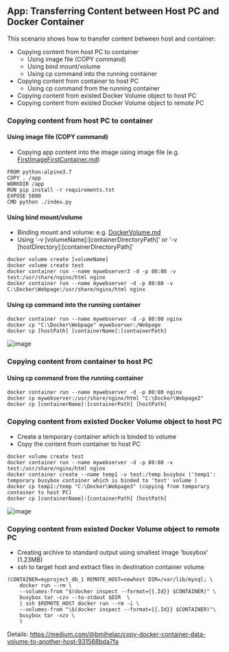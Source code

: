 ## App: Transferring Content between Host PC and Docker Container

This scenario shows how to transfer content between host and container:
- Copying content from host PC to container
  - Using image file (COPY command)
  - Using bind mount/volume
  - Using cp command into the running container
- Copying content from container to host PC
  - Using cp command from the running container
- Copying content from existed Docker Volume object to host PC
- Copying content from existed Docker Volume object to remote PC

### Copying content from host PC to container

#### Using image file (COPY command)
- Copying app content into the image using image file (e.g. [FirstImageFirstContainer.md](https://github.com/omerbsezer/Fast-Docker/blob/main/FirstImageFirstContainer.md))
```
FROM python:alpine3.7
COPY . /app
WORKDIR /app
RUN pip install -r requirements.txt
EXPOSE 5000
CMD python ./index.py
```

#### Using bind mount/volume
- Binding mount and volume: e.g. [DockerVolume.md](https://github.com/omerbsezer/Fast-Docker/blob/main/DockerVolume.md)
- Using '-v [volumeName]:[containerDirectoryPath]' or '-v [hostDirectory]:[containerDirectoryPath]' 

```
docker volume create [volumeName]
docker volume create test
docker container run --name mywebserver3 -d -p 80:80 -v test:/usr/share/nginx/html nginx
docker container run --name mywebserver -d -p 80:80 -v C:\Docker\Webpage:/usr/share/nginx/html nginx
```

#### Using cp command into the running container

```
docker container run --name mywebserver -d -p 80:80 nginx
docker cp "C:\Docker\Webpage" mywebserver:/Webpage
docker cp [hostPath] [containerName]:[containerPath]
```
![image](https://user-images.githubusercontent.com/10358317/113862178-61709480-97a8-11eb-97bd-e7fa078168bb.png)

### Copying content from container to host PC

#### Using cp command from the running container

```
docker container run --name mywebserver -d -p 80:80 nginx
docker cp mywebserver:/usr/share/nginx/html "C:\Docker\Webpage2" 
docker cp [containerName]:[containerPath] [hostPath] 
```

### Copying content from existed Docker Volume object to host PC
- Create a temporary container which is binded to volume
- Copy the content from container to host PC

```
docker volume create test
docker container run --name mywebserver -d -p 80:80 -v test:/usr/share/nginx/html nginx
docker container create --name temp1 -v test:/temp busybox ('temp1': temporary busybox container which is binded to 'test' volume )
docker cp temp1:/temp "C:\Docker\Webpage3" (copying from temporary container to host PC)
docker cp [containerName]:[containerPath] [hostPath] 
```

![image](https://user-images.githubusercontent.com/10358317/113866155-418f9f80-97ad-11eb-8831-3aad181c94bf.png)

### Copying content from existed Docker Volume object to remote PC
- Creatíng archive to standard output using smallest image 'busybox' (1.23MB)
- ssh to target host and extract files in destination container volume

```
(CONTAINER=myproject_db_1 REMOTE_HOST=newhost DIR=/var/lib/mysql; \
    docker run --rm \
    --volumes-from "$(docker inspect --format={{.Id}} $CONTAINER)" \
    busybox tar -czv --to-stdout $DIR  \
    | ssh $REMOTE_HOST docker run --rm -i \
    --volumes-from "\$(docker inspect --format={{.Id}} $CONTAINER)"\
    busybox tar -xzv \
    )
```
Details: https://medium.com/@bmihelac/copy-docker-container-data-volume-to-another-host-931568bda7fa
